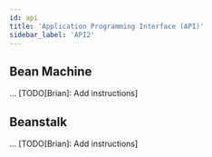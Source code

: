 ```yaml
---
id: api
title: 'Application Programming Interface (API)'
sidebar_label: 'API2'
---
```

<!-- @import "../../header.md" -->

## Bean Machine
... [TODO[Brian]: Add instructions]

## Beanstalk
... [TODO[Brian]: Add instructions]
